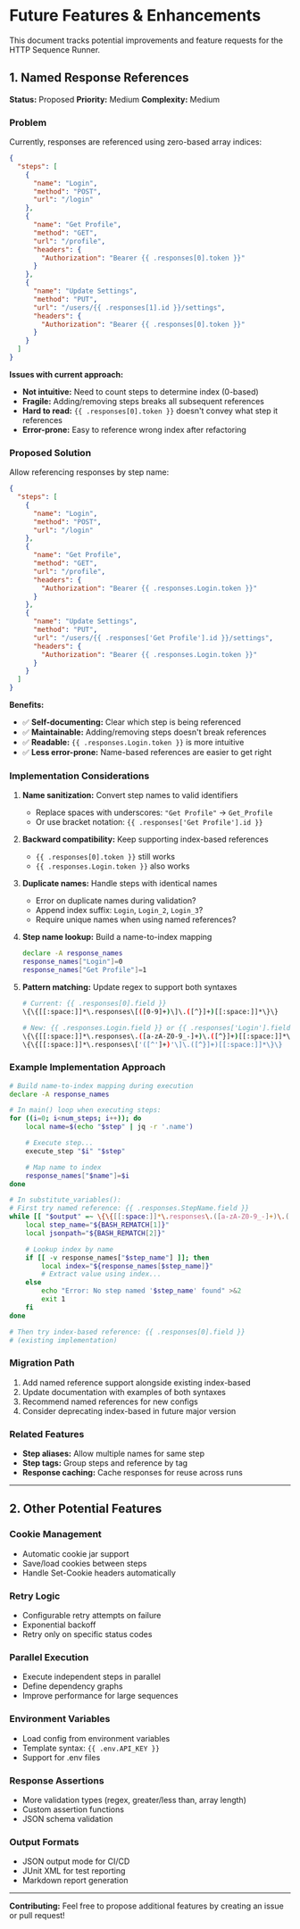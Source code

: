 # Future Features & Enhancements

This document tracks potential improvements and feature requests for the HTTP Sequence Runner.

## 1. Named Response References

**Status:** Proposed
**Priority:** Medium
**Complexity:** Medium

### Problem

Currently, responses are referenced using zero-based array indices:

```json
{
  "steps": [
    {
      "name": "Login",
      "method": "POST",
      "url": "/login"
    },
    {
      "name": "Get Profile",
      "method": "GET",
      "url": "/profile",
      "headers": {
        "Authorization": "Bearer {{ .responses[0].token }}"
      }
    },
    {
      "name": "Update Settings",
      "method": "PUT",
      "url": "/users/{{ .responses[1].id }}/settings",
      "headers": {
        "Authorization": "Bearer {{ .responses[0].token }}"
      }
    }
  ]
}
```

**Issues with current approach:**

- **Not intuitive:** Need to count steps to determine index (0-based)
- **Fragile:** Adding/removing steps breaks all subsequent references
- **Hard to read:** `{{ .responses[0].token }}` doesn't convey what step it references
- **Error-prone:** Easy to reference wrong index after refactoring

### Proposed Solution

Allow referencing responses by step name:

```json
{
  "steps": [
    {
      "name": "Login",
      "method": "POST",
      "url": "/login"
    },
    {
      "name": "Get Profile",
      "method": "GET",
      "url": "/profile",
      "headers": {
        "Authorization": "Bearer {{ .responses.Login.token }}"
      }
    },
    {
      "name": "Update Settings",
      "method": "PUT",
      "url": "/users/{{ .responses['Get Profile'].id }}/settings",
      "headers": {
        "Authorization": "Bearer {{ .responses.Login.token }}"
      }
    }
  ]
}
```

**Benefits:**

- ✅ **Self-documenting:** Clear which step is being referenced
- ✅ **Maintainable:** Adding/removing steps doesn't break references
- ✅ **Readable:** `{{ .responses.Login.token }}` is more intuitive
- ✅ **Less error-prone:** Name-based references are easier to get right

### Implementation Considerations

1. **Name sanitization:** Convert step names to valid identifiers
   - Replace spaces with underscores: `"Get Profile"` → `Get_Profile`
   - Or use bracket notation: `{{ .responses['Get Profile'].id }}`

2. **Backward compatibility:** Keep supporting index-based references
   - `{{ .responses[0].token }}` still works
   - `{{ .responses.Login.token }}` also works

3. **Duplicate names:** Handle steps with identical names
   - Error on duplicate names during validation?
   - Append index suffix: `Login`, `Login_2`, `Login_3`?
   - Require unique names when using named references?

4. **Step name lookup:** Build a name-to-index mapping
   ```bash
   declare -A response_names
   response_names["Login"]=0
   response_names["Get Profile"]=1
   ```

5. **Pattern matching:** Update regex to support both syntaxes
   ```bash
   # Current: {{ .responses[0].field }}
   \{\{[[:space:]]*\.responses\[([0-9]+)\]\.([^}]+)[[:space:]]*\}\}

   # New: {{ .responses.Login.field }} or {{ .responses['Login'].field }}
   \{\{[[:space:]]*\.responses\.([a-zA-Z0-9_-]+)\.([^}]+)[[:space:]]*\}\}
   \{\{[[:space:]]*\.responses\['([^']+)'\]\.([^}]+)[[:space:]]*\}\}
   ```

### Example Implementation Approach

```bash
# Build name-to-index mapping during execution
declare -A response_names

# In main() loop when executing steps:
for ((i=0; i<num_steps; i++)); do
    local name=$(echo "$step" | jq -r '.name')

    # Execute step...
    execute_step "$i" "$step"

    # Map name to index
    response_names["$name"]=$i
done

# In substitute_variables():
# First try named reference: {{ .responses.StepName.field }}
while [[ "$output" =~ \{\{[[:space:]]*\.responses\.([a-zA-Z0-9_-]+)\.([^}]+)[[:space:]]*\}\} ]]; do
    local step_name="${BASH_REMATCH[1]}"
    local jsonpath="${BASH_REMATCH[2]}"

    # Lookup index by name
    if [[ -v response_names["$step_name"] ]]; then
        local index="${response_names[$step_name]}"
        # Extract value using index...
    else
        echo "Error: No step named '$step_name' found" >&2
        exit 1
    fi
done

# Then try index-based reference: {{ .responses[0].field }}
# (existing implementation)
```

### Migration Path

1. Add named reference support alongside existing index-based
2. Update documentation with examples of both syntaxes
3. Recommend named references for new configs
4. Consider deprecating index-based in future major version

### Related Features

- **Step aliases:** Allow multiple names for same step
- **Step tags:** Group steps and reference by tag
- **Response caching:** Cache responses for reuse across runs

---

## 2. Other Potential Features

### Cookie Management
- Automatic cookie jar support
- Save/load cookies between steps
- Handle Set-Cookie headers automatically

### Retry Logic
- Configurable retry attempts on failure
- Exponential backoff
- Retry only on specific status codes

### Parallel Execution
- Execute independent steps in parallel
- Define dependency graphs
- Improve performance for large sequences

### Environment Variables
- Load config from environment variables
- Template syntax: `{{ .env.API_KEY }}`
- Support for .env files

### Response Assertions
- More validation types (regex, greater/less than, array length)
- Custom assertion functions
- JSON schema validation

### Output Formats
- JSON output mode for CI/CD
- JUnit XML for test reporting
- Markdown report generation

---

**Contributing:** Feel free to propose additional features by creating an issue or pull request!
